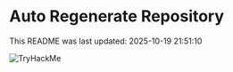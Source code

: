 # Auto Regenerate Repository

This README was last updated: 2025-10-19 21:51:10

 ![TryHackMe](https://tryhackme.com/badge/533634)